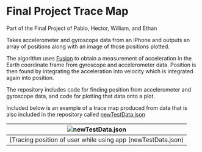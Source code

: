 # Final Project Trace Map

Part of the Final Project of Pablo, Hector, William, and Ethan

Takes accelerometer and gyroscope data from an iPhone and outputs an array of positions along with an image of those positions plotted. 

The algorithm uses [Fusion](https://github.com/xioTechnologies/Fusion) to obtain a measurement of acceleration in the Earth coordinate frame from gyroscope and accelerometer data.
Position is then found by integrating the acceleration into velocity which is integrated again into position.

The repository includes code for finding position from accelerometer and gyroscope data, and code for plotting that data onto a plot.

Included below is an example of a trace map produced from data that is also included in the repository called [newTestData.json](https://github.com/RandomN0body/trace-map-using-IMU-data/blob/main/newTestData.json)

| ![newTestData.json](https://media.discordapp.net/attachments/997235042826866780/1003455657514651718/unknown.png) |
|:--:|
| [Tracing position of user while using app (newTestData.json) |

